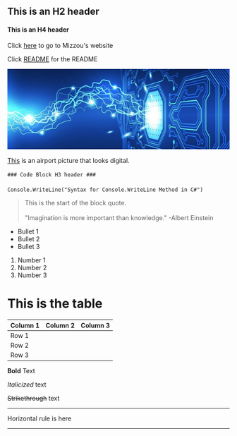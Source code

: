 ## This is an H2 header ## 

#### This is an H4 header ####

Click [here](https://missouri.edu) to go to Mizzou's website

Click [README](https://github.com/byu26/IT2600-Git-GitHub-and-Markdown/blob/master/README.md) for the README

![Digital Systems](/DigitalSystems.jpg "Digital Systems Picture")

[This](http://www.integratedaerospace.com/commercial/systems/digital-systems/img/hero-digital-systems.jpg) is an airport picture that looks digital.

`### Code Block H3 header ### `
<br>
</br>
`Console.WriteLine("Syntax for Console.WriteLine Method in C#")`

>This is the start of the block quote.
><br>
></br>
>"Imagination is more important than knowledge."
>-Albert Einstein

* Bullet 1
* Bullet 2
* Bullet 3

1. Number 1
2. Number 2
3. Number 3

# This is the table #
| Column 1 | Column 2 | Column 3  |  
|------|----------|---------------|
| Row 1|
| Row 2|          |               |   
| Row 3|          |               | 


**Bold** Text

*Italicized* text

~~Strikethrough~~ text

---
Horizontal rule is here

--- 


